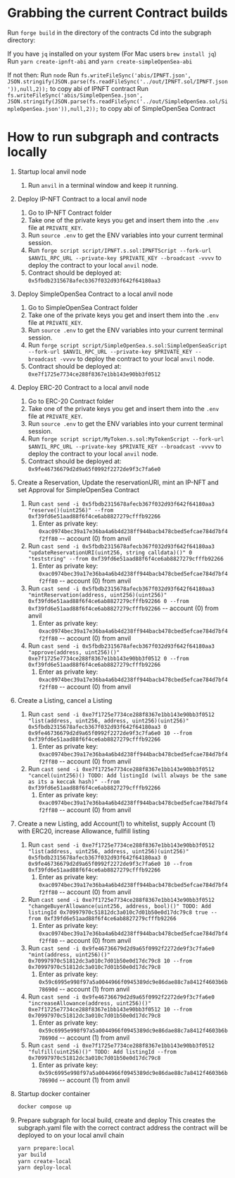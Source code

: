 # Grabbing the current Contract builds

Run `forge build` in the directory of the contracts
Cd into the subgraph directory:

If you have `jq` installed on your system (For Mac users `brew install jq`)
Run `yarn create-ipnft-abi` and `yarn create-simpleOpenSea-abi`

If not then:
Run `node`
Run `fs.writeFileSync('abis/IPNFT.json', JSON.stringify(JSON.parse(fs.readFileSync('../out/IPNFT.sol/IPNFT.json')),null,2));` to copy abi of IPNFT contract
Run `fs.writeFileSync('abis/SimpleOpenSea.json', JSON.stringify(JSON.parse(fs.readFileSync('../out/SimpleOpenSea.sol/SimpleOpenSea.json')),null,2));` to copy abi of SimpleOpenSea Contract

# How to run subgraph and contracts locally

1. Startup local anvil node
   1. Run `anvil` in a terminal window and keep it running.

2. Deploy IP-NFT Contract to a local anvil node
   1. Go to IP-NFT Contract folder
   2. Take one of the private keys you get and insert them into the `.env` file at `PRIVATE_KEY`.
   3. Run `source .env` to get the ENV variables into your current terminal session.
   4. Run `forge script script/IPNFT.s.sol:IPNFTScript --fork-url $ANVIL_RPC_URL --private-key $PRIVATE_KEY --broadcast -vvvv` to deploy the contract to your local `anvil` node.
   5. Contract should be deployed at: `0x5fbdb2315678afecb367f032d93f642f64180aa3`

3. Deploy SimpleOpenSea Contract to a local anvil node
   1. Go to SimpleOpenSea Contract folder
   2. Take one of the private keys you get and insert them into the `.env` file at `PRIVATE_KEY`.
   3. Run `source .env` to get the ENV variables into your current terminal session.
   4. Run `forge script script/SimpleOpenSea.s.sol:SimpleOpenSeaScript --fork-url $ANVIL_RPC_URL --private-key $PRIVATE_KEY --broadcast -vvvv` to deploy the contract to your local `anvil` node.
   5. Contract should be deployed at: `0xe7f1725e7734ce288f8367e1bb143e90bb3f0512`

4. Deploy ERC-20 Contract to a local anvil node
   1. Go to ERC-20 Contract folder
   2. Take one of the private keys you get and insert them into the `.env` file at `PRIVATE_KEY`.
   3. Run `source .env` to get the ENV variables into your current terminal session.
   4. Run `forge script script/MyToken.s.sol:MyTokenScript --fork-url $ANVIL_RPC_URL --private-key $PRIVATE_KEY --broadcast -vvvv` to deploy the contract to your local `anvil` node.
   5. Contract should be deployed at: `0x9fe46736679d2d9a65f0992f2272de9f3c7fa6e0`

5. Create a Reservation, Update the reservationURI, mint an IP-NFT and set Approval for SimpleOpenSea Contract
   1. Run `cast send -i 0x5fbdb2315678afecb367f032d93f642f64180aa3 "reserve()(uint256)" --from 0xf39fd6e51aad88f6f4ce6ab8827279cfffb92266`
      1. Enter as private key: `0xac0974bec39a17e36ba4a6b4d238ff944bacb478cbed5efcae784d7bf4f2ff80` -- account (0) from anvil
   2. Run `cast send -i 0x5fbdb2315678afecb367f032d93f642f64180aa3 "updateReservationURI(uint256, string calldata)()" 0 "teststring" --from 0xf39fd6e51aad88f6f4ce6ab8827279cfffb92266`
      1. Enter as private key: `0xac0974bec39a17e36ba4a6b4d238ff944bacb478cbed5efcae784d7bf4f2ff80` -- account (0) from anvil
   3. Run `cast send -i 0x5fbdb2315678afecb367f032d93f642f64180aa3 "mintReservation(address, uint256)(uint256)" 0xf39fd6e51aad88f6f4ce6ab8827279cfffb92266 0 --from 0xf39fd6e51aad88f6f4ce6ab8827279cfffb92266` -- account (0) from anvil
      1. Enter as private key: `0xac0974bec39a17e36ba4a6b4d238ff944bacb478cbed5efcae784d7bf4f2ff80` -- account (0) from anvil
   4. Run `cast send -i 0x5fbdb2315678afecb367f032d93f642f64180aa3 "approve(address, uint256)()" 0xe7f1725e7734ce288f8367e1bb143e90bb3f0512 0 --from 0xf39fd6e51aad88f6f4ce6ab8827279cfffb92266`
      1. Enter as private key: `0xac0974bec39a17e36ba4a6b4d238ff944bacb478cbed5efcae784d7bf4f2ff80` -- account (0) from anvil

6. Create a Listing, cancel a Listing
   1. Run `cast send -i 0xe7f1725e7734ce288f8367e1bb143e90bb3f0512 "list(address, uint256, address, uint256)(uint256)" 0x5fbdb2315678afecb367f032d93f642f64180aa3 0 0x9fe46736679d2d9a65f0992f2272de9f3c7fa6e0 10 --from 0xf39fd6e51aad88f6f4ce6ab8827279cfffb92266`
      1. Enter as private key: `0xac0974bec39a17e36ba4a6b4d238ff944bacb478cbed5efcae784d7bf4f2ff80` -- account (0) from anvil
   2. Run `cast send -i 0xe7f1725e7734ce288f8367e1bb143e90bb3f0512 "cancel(uint256)() TODO: Add listingId (will always be the same as its a keccak hash)" --from 0xf39fd6e51aad88f6f4ce6ab8827279cfffb92266`
      1. Enter as private key: `0xac0974bec39a17e36ba4a6b4d238ff944bacb478cbed5efcae784d7bf4f2ff80` -- account (0) from anvil

7. Create a new Listing, add Account(1) to whitelist, supply Account (1) with ERC20, increase Allowance, fullfill listing
   1. Run `cast send -i 0xe7f1725e7734ce288f8367e1bb143e90bb3f0512 "list(address, uint256, address, uint256)(uint256)" 0x5fbdb2315678afecb367f032d93f642f64180aa3 0 0x9fe46736679d2d9a65f0992f2272de9f3c7fa6e0 10 --from 0xf39fd6e51aad88f6f4ce6ab8827279cfffb92266`
      1. Enter as private key: `0xac0974bec39a17e36ba4a6b4d238ff944bacb478cbed5efcae784d7bf4f2ff80` -- account (0) from anvil
   2. Run `cast send -i 0xe7f1725e7734ce288f8367e1bb143e90bb3f0512 "changeBuyerAllowance(uint256, address, bool)()" TODO: Add listingId 0x70997970c51812dc3a010c7d01b50e0d17dc79c8 true --from 0xf39fd6e51aad88f6f4ce6ab8827279cfffb92266`
      1. Enter as private key: `0xac0974bec39a17e36ba4a6b4d238ff944bacb478cbed5efcae784d7bf4f2ff80` -- account (0) from anvil
   3. Run `cast send -i 0x9fe46736679d2d9a65f0992f2272de9f3c7fa6e0 "mint(address, uint256)()" 0x70997970c51812dc3a010c7d01b50e0d17dc79c8 10 --from 0x70997970c51812dc3a010c7d01b50e0d17dc79c8`
      1. Enter as private key: `0x59c6995e998f97a5a0044966f0945389dc9e86dae88c7a8412f4603b6b78690d` -- account (1) from anvil
   4. Run `cast send -i 0x9fe46736679d2d9a65f0992f2272de9f3c7fa6e0 "increaseAllowance(address, uint256)()" 0xe7f1725e7734ce288f8367e1bb143e90bb3f0512 10 --from 0x70997970c51812dc3a010c7d01b50e0d17dc79c8`
      1. Enter as private key: `0x59c6995e998f97a5a0044966f0945389dc9e86dae88c7a8412f4603b6b78690d` -- account (1) from anvil
   5. Run `cast send -i 0xe7f1725e7734ce288f8367e1bb143e90bb3f0512 "fulfill(uint256)()" TODO: Add listingId --from 0x70997970c51812dc3a010c7d01b50e0d17dc79c8`
      1. Enter as private key: `0x59c6995e998f97a5a0044966f0945389dc9e86dae88c7a8412f4603b6b78690d` -- account (1) from anvil

8. Startup docker container

    ```sh
    docker compose up
    ```

9. Prepare subgraph for local build, create and deploy
   This creates the subgraph.yaml file with the correct contract address the contract will be deployed to on your local anvil chain

    ```sh
    yarn prepare:local
    yar build
    yarn create-local
    yarn deploy-local
    ```
